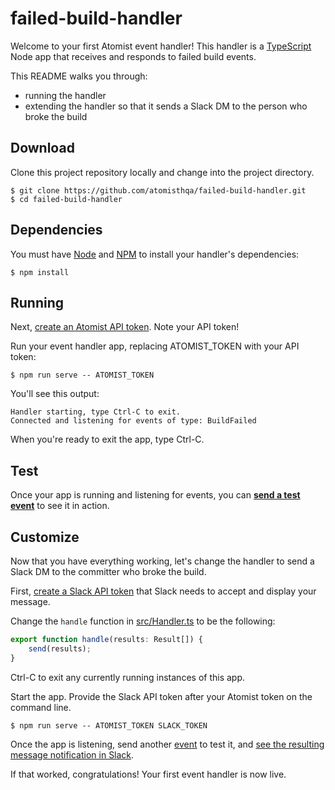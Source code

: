 # failed-build-handler

Welcome to your first Atomist event handler!  This handler is
a [TypeScript][ts] Node app that receives and responds to failed build
events.

[ts]: https://www.typescriptlang.org/ (TypeScript)

This README walks you through:

-   running the handler
-   extending the handler so that it sends a Slack DM to the person
    who broke the build

## Download

Clone this project repository locally and change into the project
directory.

```
$ git clone https://github.com/atomisthqa/failed-build-handler.git
$ cd failed-build-handler
```

## Dependencies

You must have [Node][node] and [NPM][npm] to install your handler's dependencies:

[node]: https://nodejs.org (Node.js)
[npm]: https://www.npmjs.com/get-npm (NPM)

```
$ npm install
```

## Running

Next, <a href="https://invis.io/TQD7HZ5YP#/250436833_Prototype-10--2px-pdf-png--2px-png" alt="Atomist API Token" target="_blank">create an Atomist API token</a>. Note your API token!

Run your event handler app, replacing ATOMIST_TOKEN with your API token:

```
$ npm run serve -- ATOMIST_TOKEN
```

You'll see this output:

```
Handler starting, type Ctrl-C to exit.
Connected and listening for events of type: BuildFailed
```

When you're ready to exit the app, type Ctrl-C.

## Test

Once your app is running and listening for events, you
can <a href="https://invis.io/G2D7I2A78#/250436834_Prototype-11--2px-pdf-png--2px-png" alt="event" target="_blank"><strong>send a test event</strong></a> to see it in action.

## Customize

Now that you have everything working, let's change the handler to send
a Slack DM to the committer who broke the build.

First, <a href="https://invis.io/3MD7I4Q92#/250436835_Prototype-12--2px-pdf-png--2px-png" alt="Slack API Token" target="_blank">create a Slack API token</a> that Slack needs to accept
and display your message.

Change the `handle` function in <a href="https://github.com/atomisthqa/failed-build-handler/edit/master/src/Handler.ts" alt="handler" target="_blank">src/Handler.ts</a> to be the following:

```typescript
export function handle(results: Result[]) {
    send(results);
}
```

Ctrl-C to exit any currently running instances
of this app.

Start the app. Provide the Slack API token
after your Atomist token on the command line.

```
$ npm run serve -- ATOMIST_TOKEN SLACK_TOKEN
```

Once the app is listening, send another <a href="https://invis.io/G2D7I2A78#/250436834_Prototype-11--2px-pdf-png--2px-png" alt="event" target="_blank">event</a> to test it, and [see the resulting message notification in Slack](https://invis.io/Y7D7KEZ36#/250436837_Prototype-14--2px-pdf-png--2px-png).

If that worked, congratulations! Your first event handler is now live.
